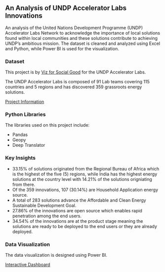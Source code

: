
## An Analysis of UNDP Accelerator Labs Innovations
An analysis of the United Nations Development Programme (UNDP) Accelerator Labs Network to acknowledge the importance of local solutions found within local communities and these solutions contribute to achieving UNDP’s ambitious mission. The dataset is cleaned and analyzed using Excel and Python, while Power BI is used for the visualization.

### Dataset
This project is by [Viz for Social Good](https://www.vizforsocialgood.com/) for the UNDP Accelerator Labs.

The UNDP Accelerator Labs is composed of 91 Lab teams covering 115 countries and 5 regions and has discovered 359 grassroots energy solutions.

[Project Information](https://www.vizforsocialgood.com/join-a-project/2022/9/15/undp-accelerator-labs-network)

### Python Libraries
The libraries used on this project include:
- Pandas
- Geopy
- Deep Translator

### Key Insights
- 33.15% of solutions originated from the Regional Bureau of Africa which is the highest of the five (5) regions, while India has the highest energy solutions at the country level with 14.21% of the solutions origniating from there.
- Of the 359 innovations, 107 (30.14%) are Household Application energy source.
- A total of 283 solutions advance the Affordable and Clean Energy Sustainable Development Goal.
- 27.86% of the innovations are open source which enables rapid penetration among the end users.
- 34.54% of the innovations are at the product stage meaning the solutions are ready to be deployed to the end users or they are already deployed. 

### Data Visualization
The data visualization is designed using Power BI.

[Interactive Dashboard](https://app.powerbi.com/view?r=eyJrIjoiNDllNmY2NGYtM2ZhZS00ZWMwLTlkZjMtMDFiYmE3M2JiMDQ1IiwidCI6IjU4N2MyNTlkLWNlZmItNGNhMC05YzJmLTJlYzE1ZmQ0Yzc0MCJ9)
